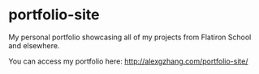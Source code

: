 # portfolio-site

My personal portfolio showcasing all of my projects from Flatiron School and elsewhere.

You can access my portfolio here: http://alexgzhang.com/portfolio-site/
